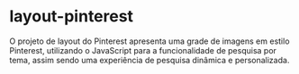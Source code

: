 # layout-pinterest
O projeto de layout do Pinterest apresenta uma grade de imagens em estilo Pinterest, utilizando o JavaScript para a funcionalidade de pesquisa por tema, assim sendo uma experiência de pesquisa dinâmica e personalizada.
